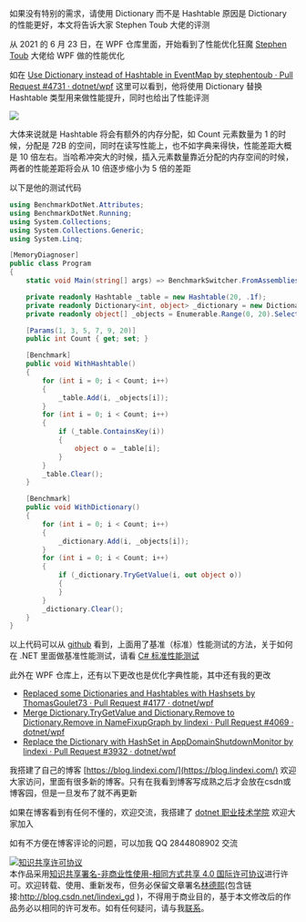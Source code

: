
如果没有特别的需求，请使用 Dictionary 而不是 Hashtable 原因是 Dictionary 的性能更好，本文将告诉大家 Stephen Toub 大佬的评测

<!--more-->


<!-- 发布 -->

从 2021 的 6 月 23 日，在 WPF 仓库里面，开始看到了性能优化狂魔 [Stephen Toub](https://github.com/stephentoub) 大佬给 WPF 做的性能优化

如在 [Use Dictionary instead of Hashtable in EventMap by stephentoub · Pull Request #4731 · dotnet/wpf](https://github.com/dotnet/wpf/pull/4731 ) 这里可以看到，他将使用 Dictionary 替换 Hashtable 类型用来做性能提升，同时也给出了性能评测

<!-- ![](image/dotnet C# 字典 Dictionary 和 Hashtable 的性能对比/dotnet C# 字典 Dictionary 和 Hashtable 的性能对比0.png) -->

![](https://i.loli.net/2021/06/24/kXS16VgOjrLcqRi.jpg)

大体来说就是 Hashtable 将会有额外的内存分配，如 Count 元素数量为 1 的时候，分配是 72B 的空间，同时在读写性能上，也不如字典来得快，性能差距大概是 10 倍左右。当哈希冲突大的时候，插入元素数量靠近分配的内存空间的时候，两者的性能差距将会从 10 倍逐步缩小为 5 倍的差距

以下是他的测试代码

```csharp
using BenchmarkDotNet.Attributes;
using BenchmarkDotNet.Running;
using System.Collections;
using System.Collections.Generic;
using System.Linq;

[MemoryDiagnoser]
public class Program
{
    static void Main(string[] args) => BenchmarkSwitcher.FromAssemblies(new[] { typeof(Program).Assembly }).Run(args);

    private readonly Hashtable _table = new Hashtable(20, .1f);
    private readonly Dictionary<int, object> _dictionary = new Dictionary<int, object>(20);
    private readonly object[] _objects = Enumerable.Range(0, 20).Select(_ => new object()).ToArray();

    [Params(1, 3, 5, 7, 9, 20)]
    public int Count { get; set; }

    [Benchmark]
    public void WithHashtable()
    {
        for (int i = 0; i < Count; i++)
        {
            _table.Add(i, _objects[i]);
        }
        for (int i = 0; i < Count; i++)
        {
            if (_table.ContainsKey(i))
            {
                object o = _table[i];
            }
        }
        _table.Clear();
    }

    [Benchmark]
    public void WithDictionary()
    {
        for (int i = 0; i < Count; i++)
        {
            _dictionary.Add(i, _objects[i]);
        }
        for (int i = 0; i < Count; i++)
        {
            if (_dictionary.TryGetValue(i, out object o))
            {
            }
        }
        _dictionary.Clear();
    }
}
```

以上代码可以从 [github](https://github.com/dotnet/wpf/pull/4731) 看到，上面用了基准（标准）性能测试的方法，关于如何在 .NET 里面做基准性能测试，请看 [C# 标准性能测试](https://blog.lindexi.com/post/C-%E6%A0%87%E5%87%86%E6%80%A7%E8%83%BD%E6%B5%8B%E8%AF%95.html )

此外在 WPF 仓库上，还有以下更改也是优化字典性能，其中还有我的更改

- [Replaced some Dictionaries and Hashtables with Hashsets by ThomasGoulet73 · Pull Request #4177 · dotnet/wpf](https://github.com/dotnet/wpf/pull/4177 )
- [Merge Dictionary.TryGetValue and Dictionary.Remove to Dictionary.Remove in NameFixupGraph by lindexi · Pull Request #4069 · dotnet/wpf](https://github.com/dotnet/wpf/pull/4069 )
- [Replace the Dictionary with HashSet in AppDomainShutdownMonitor by lindexi · Pull Request #3932 · dotnet/wpf](https://github.com/dotnet/wpf/pull/3932 )




我搭建了自己的博客 [https://blog.lindexi.com/](https://blog.lindexi.com/) 欢迎大家访问，里面有很多新的博客。只有在我看到博客写成熟之后才会放在csdn或博客园，但是一旦发布了就不再更新

如果在博客看到有任何不懂的，欢迎交流，我搭建了 [dotnet 职业技术学院](https://t.me/dotnet_campus) 欢迎大家加入

如有不方便在博客评论的问题，可以加我 QQ 2844808902 交流

<a rel="license" href="http://creativecommons.org/licenses/by-nc-sa/4.0/"><img alt="知识共享许可协议" style="border-width:0" src="https://licensebuttons.net/l/by-nc-sa/4.0/88x31.png" /></a><br />本作品采用<a rel="license" href="http://creativecommons.org/licenses/by-nc-sa/4.0/">知识共享署名-非商业性使用-相同方式共享 4.0 国际许可协议</a>进行许可。欢迎转载、使用、重新发布，但务必保留文章署名[林德熙](http://blog.csdn.net/lindexi_gd)(包含链接:http://blog.csdn.net/lindexi_gd )，不得用于商业目的，基于本文修改后的作品务必以相同的许可发布。如有任何疑问，请与我[联系](mailto:lindexi_gd@163.com)。
